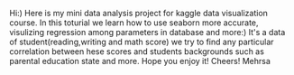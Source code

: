 Hi:)
Here is my mini data analysis project for kaggle data visualization course. 
In this toturial we learn how to use seaborn more accurate, visulizing regression among parameters in database and more:)
It's a data of student(reading,writing and math score) we try to find any particular correlation between hese scores and students backgrounds such as parental education state and more. 
Hope you enjoy it!
Cheers!
Mehrsa
